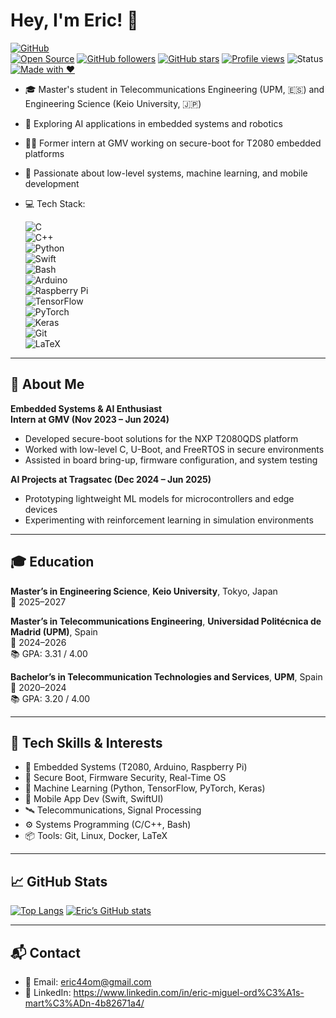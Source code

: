 # Hey, I'm Eric! 👋

[![GitHub](https://img.shields.io/badge/-EricMiguelOrdásMartín-black?style=flat-square&logo=github&logoColor=white)](https://github.com/[[tu_usuario]])  
[![Open Source](https://badgen.net/badge/Open%20Source/Contributor/green)]()
[![GitHub followers](https://img.shields.io/github/followers/eriicom?label=Follow&style=social)](https://github.com/eriicom)
[![GitHub stars](https://img.shields.io/github/stars/eriicom?style=social)](https://github.com/eriicom)
[![Profile views](https://komarev.com/ghpvc/?username=eriicom&color=blue)](https://github.com/eriicom)
![Status](https://img.shields.io/badge/Building%20cool%20things-🚀-brightgreen)
[![Made with ❤️](https://img.shields.io/badge/Made%20with-❤️-ff69b4)](https://github.com/eriicom)

- 🎓 Master's student in Telecommunications Engineering (UPM, 🇪🇸) and Engineering Science (Keio University, 🇯🇵)
- 🤖 Exploring AI applications in embedded systems and robotics
- 👨‍💻 Former intern at GMV working on secure-boot for T2080 embedded platforms
- 🌱 Passionate about low-level systems, machine learning, and mobile development
- 💻 Tech Stack:

  ![C](https://img.shields.io/badge/-C-informational)  
  ![C++](https://img.shields.io/badge/-C++-blue)  
  ![Python](https://img.shields.io/badge/-Python-yellow)  
  ![Swift](https://img.shields.io/badge/-Swift-orange?logo=swift&logoColor=white)  
  ![Bash](https://img.shields.io/badge/-Bash-lightgrey)  
  ![Arduino](https://img.shields.io/badge/-Arduino-00979D?logo=arduino&logoColor=white)  
  ![Raspberry Pi](https://img.shields.io/badge/-RaspberryPi-C51A4A?logo=raspberry-pi&logoColor=white)  
  ![TensorFlow](https://img.shields.io/badge/-TensorFlow-FF6F00?logo=tensorflow&logoColor=white)  
  ![PyTorch](https://img.shields.io/badge/-PyTorch-EE4C2C?logo=pytorch&logoColor=white)  
  ![Keras](https://img.shields.io/badge/-Keras-D00000?logo=keras&logoColor=white)  
  ![Git](https://img.shields.io/badge/-Git-red)  
  ![LaTeX](https://img.shields.io/badge/-LaTeX-blue)

---

## 📌 About Me

**Embedded Systems & AI Enthusiast**  
**Intern at GMV (Nov 2023 – Jun 2024)**  
- Developed secure-boot solutions for the NXP T2080QDS platform
- Worked with low-level C, U-Boot, and FreeRTOS in secure environments
- Assisted in board bring-up, firmware configuration, and system testing

**AI Projects at Tragsatec (Dec 2024 – Jun 2025)**  
- Prototyping lightweight ML models for microcontrollers and edge devices
- Experimenting with reinforcement learning in simulation environments

---

## 🎓 Education

**Master’s in Engineering Science**, **Keio University**, Tokyo, Japan  
📍 2025–2027

**Master’s in Telecommunications Engineering**, **Universidad Politécnica de Madrid (UPM)**, Spain  
📍 2024–2026  
📚 GPA: 3.31 / 4.00

**Bachelor’s in Telecommunication Technologies and Services**, **UPM**, Spain  
📍 2020–2024  
📚 GPA: 3.20 / 4.00

---

## 🔧 Tech Skills & Interests

- 🧠 Embedded Systems (T2080, Arduino, Raspberry Pi)
- 🔐 Secure Boot, Firmware Security, Real-Time OS
- 🤖 Machine Learning (Python, TensorFlow, PyTorch, Keras)
- 📱 Mobile App Dev (Swift, SwiftUI)
- 🛰️ Telecommunications, Signal Processing
- ⚙️ Systems Programming (C/C++, Bash)
- 📦 Tools: Git, Linux, Docker, LaTeX

---


## 📈 GitHub Stats

[![Top Langs](https://github-readme-stats.vercel.app/api/top-langs/?username=eriicom&layout=compact&theme=dark)](https://github.com/eriicom)
[![Eric’s GitHub stats](https://github-readme-stats.vercel.app/api?username=eriicom&show_icons=true&theme=dark)](https://github.com/eriicom)

---

## 📬 Contact

- 📧 Email: eric44om@gmail.com
- 🔗 LinkedIn: https://www.linkedin.com/in/eric-miguel-ord%C3%A1s-mart%C3%ADn-4b82671a4/
